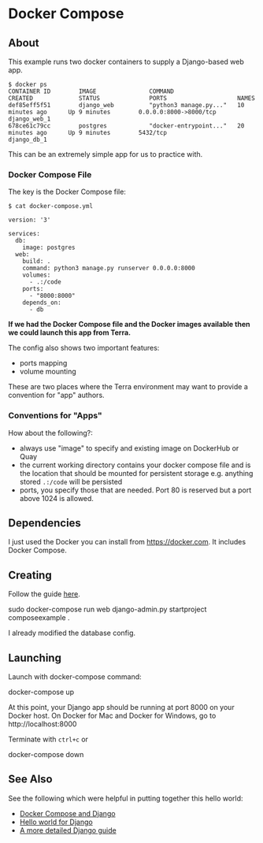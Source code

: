 # Docker Compose

## About

This example runs two docker containers to supply a Django-based web app.

```
$ docker ps
CONTAINER ID        IMAGE               COMMAND                  CREATED             STATUS              PORTS                    NAMES
def85eff5f51        django_web          "python3 manage.py..."   10 minutes ago      Up 9 minutes        0.0.0.0:8000->8000/tcp   django_web_1
678ce61c79cc        postgres            "docker-entrypoint..."   20 minutes ago      Up 9 minutes        5432/tcp                 django_db_1
```

This can be an extremely simple app for us to practice with.

### Docker Compose File

The key is the Docker Compose file:

```
$ cat docker-compose.yml

version: '3'

services:
  db:
    image: postgres
  web:
    build: .
    command: python3 manage.py runserver 0.0.0.0:8000
    volumes:
      - .:/code
    ports:
      - "8000:8000"
    depends_on:
      - db
```

**If we had the Docker Compose file and the Docker images available then we could launch this
app from Terra.**

The config also shows two important features:

* ports mapping
* volume mounting

These are two places where the Terra environment may want to provide a convention
for "app" authors.

### Conventions for "Apps"

How about the following?:

* always use "image" to specify and existing image on DockerHub or Quay
* the current working directory contains your docker compose file and is the location that should be mounted for persistent storage e.g. anything stored `.:/code` will be persisted
* ports, you specify those that are needed.  Port 80 is reserved but a port above 1024 is allowed.

## Dependencies

I just used the Docker you can install from https://docker.com.  It includes
Docker Compose.

## Creating

Follow the guide [here](https://docs.docker.com/compose/django/).

  sudo docker-compose run web django-admin.py startproject composeexample .

I already modified the database config.

## Launching

Launch with docker-compose command:

  docker-compose up

At this point, your Django app should be running at port 8000 on your Docker host.
On Docker for Mac and Docker for Windows, go to http://localhost:8000

Terminate with `ctrl+c` or

   docker-compose down

## See Also

See the following which were helpful in putting together this hello world:

* [Docker Compose and Django](https://docs.docker.com/compose/django/)
* [Hello world for Django](https://dfpp.readthedocs.io/en/latest/chapter_01.html)
* [A more detailed Django guide](https://docs.djangoproject.com/en/2.1/intro/tutorial01/)

